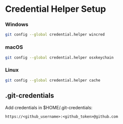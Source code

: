# Credential Helper Setup

### Windows
```bash
git config --global credential.helper wincred
```

### macOS
```bash
git config --global credential.helper osxkeychain
```

### Linux
```bash
git config --global credential.helper cache
```

## .git-credentials
Add credentials in $HOME/.git-credentials:
```
https://<github_username>:<github_token>@github.com
```